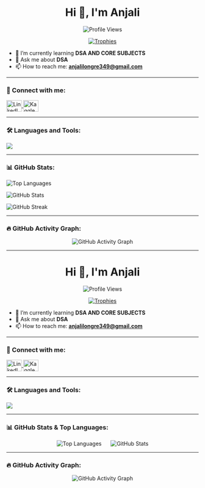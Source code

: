 <h1 align="center">Hi 👋, I'm Anjali</h1>

<p align="center">
  <img src="https://komarev.com/ghpvc/?username=anjalilongre9625&label=Profile%20views&color=ff69b4&style=for-the-badge" alt="Profile Views" />
</p>

<p align="center">
  <a href="https://github.com/ryo-ma/github-profile-trophy">
    <img src="https://github-profile-trophy.vercel.app/?username=anjalilongre9625&theme=radical&no-frame=true&row=1&column=6" alt="Trophies" />
  </a>
</p>

- 🌱 I’m currently learning **DSA AND CORE SUBJECTS**
- 💬 Ask me about **DSA**
- 📫 How to reach me: **anjalilongre349@gmail.com**

---

### 🔗 Connect with me:

<p align="left">
  <a href="https://www.linkedin.com/in/anjali-longre-573953258/" target="_blank">
    <img align="center" src="https://raw.githubusercontent.com/rahuldkjain/github-profile-readme-generator/master/src/images/icons/Social/linked-in-alt.svg" alt="LinkedIn" height="30" width="40" />
  </a>
  <a href="https://kaggle.com/anjali31012004" target="_blank">
    <img align="center" src="https://raw.githubusercontent.com/rahuldkjain/github-profile-readme-generator/master/src/images/icons/Social/kaggle.svg" alt="Kaggle" height="30" width="40" />
  </a>
</p>

---

### 🛠️ Languages and Tools:

<p align="left">
  <img src="https://skillicons.dev/icons?i=aws,c,cpp,css,git,html,java,js,linux,matlab,mysql,nuxt,php,selenium" />
</p>

---

### 📊 GitHub Stats:

<p align="left">
  <img src="https://github-readme-stats.vercel.app/api/top-langs/?username=anjalilongre9625&layout=compact&theme=radical" alt="Top Languages" />
</p>

<p align="left">
  <img src="https://github-readme-stats.vercel.app/api?username=anjalilongre9625&show_icons=true&theme=radical" alt="GitHub Stats" />
</p>

<p align="left">
  <img src="https://github-readme-streak-stats.herokuapp.com/?user=anjalilongre9625&theme=radical" alt="GitHub Streak" />
</p>

---

### 🔥 GitHub Activity Graph:

<p align="center">
  <img src="https://github-readme-activity-graph.vercel.app/graph?username=anjalilongre9625&theme=redical" alt="GitHub Activity Graph" />
</p>

---
<h1 align="center">Hi 👋, I'm Anjali</h1>

<p align="center">
  <img src="https://komarev.com/ghpvc/?username=anjalilongre9625&label=Profile%20views&color=ff69b4&style=for-the-badge" alt="Profile Views" />
</p>

<p align="center">
  <a href="https://github.com/ryo-ma/github-profile-trophy">
    <img src="https://github-profile-trophy.vercel.app/?username=anjalilongre9625&theme=radical&no-frame=true&row=1&column=6" alt="Trophies" />
  </a>
</p>

- 🌱 I’m currently learning **DSA AND CORE SUBJECTS**
- 💬 Ask me about **DSA**
- 📫 How to reach me: **anjalilongre349@gmail.com**

---

### 🔗 Connect with me:

<p align="left">
  <a href="https://www.linkedin.com/in/anjali-longre-573953258/" target="_blank">
    <img align="center" src="https://raw.githubusercontent.com/rahuldkjain/github-profile-readme-generator/master/src/images/icons/Social/linked-in-alt.svg" alt="LinkedIn" height="30" width="40" />
  </a>
  <a href="https://kaggle.com/anjali31012004" target="_blank">
    <img align="center" src="https://raw.githubusercontent.com/rahuldkjain/github-profile-readme-generator/master/src/images/icons/Social/kaggle.svg" alt="Kaggle" height="30" width="40" />
  </a>
</p>

---

### 🛠️ Languages and Tools:

<p align="left">
  <img src="https://skillicons.dev/icons?i=aws,c,cpp,css,git,html,java,js,linux,matlab,mysql,nuxt,php,selenium" />
</p>

---

### 📊 GitHub Stats & Top Languages:

<p align="center">
  <img src="https://github-readme-stats.vercel.app/api/top-langs/?username=anjalilongre9625&layout=compact&theme=dark&hide_border=true" alt="Top Languages" style="vertical-align:middle; margin-right: 20px;" />
  <img src="https://github-readme-stats.vercel.app/api?username=anjalilongre9625&show_icons=true&theme=dark&hide_border=true" alt="GitHub Stats" style="vertical-align:middle;" />
</p>

---

### 🔥 GitHub Activity Graph:

<p align="center">
  <img src="https://github-readme-activity-graph.vercel.app/graph?username=anjalilongre9625&theme=dark" alt="GitHub Activity Graph" />
</p>

